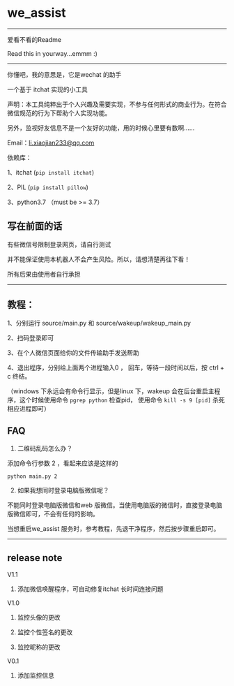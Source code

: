 # we_assist
------
爱看不看的Readme

Read this in yourway...emmm  :) 

------
你懂吧，我的意思是，它是wechat 的助手

一个基于 itchat 实现的小工具

声明：本工具纯粹出于个人兴趣及需要实现，不参与任何形式的商业行为。在符合微信规范的行为下帮助个人实现功能。

另外，监视好友信息不是一个友好的功能，用的时候心里要有数啊……

Email：li.xiaojian233@qq.com


依赖库：

1、itchat (`pip install itchat`)

2、PIL (`pip install pillow`)

3、python3.7 （must be >= 3.7）

## 写在前面的话

有些微信号限制登录网页，请自行测试

并不能保证使用本机器人不会产生风险。所以，请想清楚再往下看！

所有后果由使用者自行承担


------
## 教程：


1、分别运行 source/main.py 和 source/wakeup/wakeup_main.py 

2、扫码登录即可

3、在个人微信页面给你的文件传输助手发送帮助

4、退出程序，分别给上面两个进程输入0 ， 回车，等待一段时间以后，按 ctrl + c 终结。

（windows 下永远会有命令行显示，但是linux 下，wakeup 会在后台重启主程序，这个时候使用命令 `pgrep python` 检查pid， 使用命令 `kill -s 9 [pid]` 杀死相应进程即可）


## FAQ

1. 二维码乱码怎么办？

添加命令行参数 2 ，看起来应该是这样的

```
python main.py 2
```


2. 如果我想同时登录电脑版微信呢？

不能同时登录电脑版微信和web 版微信。当使用电脑版的微信时，直接登录电脑版微信即可，不会有任何的影响。

当想重启we_assist 服务时，参考教程，先退干净程序，然后按步骤重启即可。






------

## release note

V1.1 
1. 添加微信唤醒程序，可自动修复itchat 长时间连接问题

V1.0 
1. 监控头像的更改

2. 监控个性签名的更改

3. 监控昵称的更改


V0.1
1. 添加监控信息
